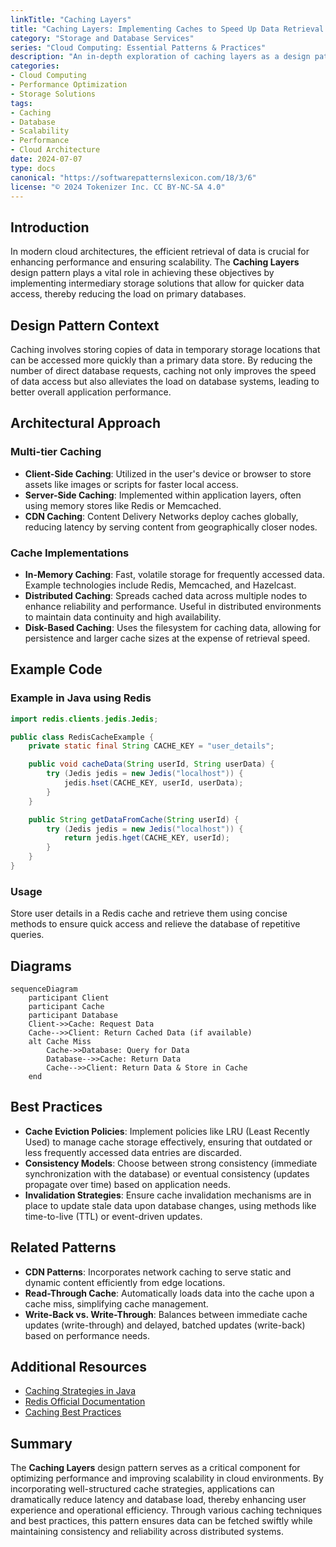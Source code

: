 ```yaml
---
linkTitle: "Caching Layers"
title: "Caching Layers: Implementing Caches to Speed Up Data Retrieval and Reduce Database Load"
category: "Storage and Database Services"
series: "Cloud Computing: Essential Patterns & Practices"
description: "An in-depth exploration of caching layers as a design pattern to enhance performance and scalability in cloud computing by speeding up data retrieval and reducing database load through strategic cache implementations."
categories:
- Cloud Computing
- Performance Optimization
- Storage Solutions
tags:
- Caching
- Database
- Scalability
- Performance
- Cloud Architecture
date: 2024-07-07
type: docs
canonical: "https://softwarepatternslexicon.com/18/3/6"
license: "© 2024 Tokenizer Inc. CC BY-NC-SA 4.0"
---
```


## Introduction

In modern cloud architectures, the efficient retrieval of data is crucial for enhancing performance and ensuring scalability. The **Caching Layers** design pattern plays a vital role in achieving these objectives by implementing intermediary storage solutions that allow for quicker data access, thereby reducing the load on primary databases.

## Design Pattern Context

Caching involves storing copies of data in temporary storage locations that can be accessed more quickly than a primary data store. By reducing the number of direct database requests, caching not only improves the speed of data access but also alleviates the load on database systems, leading to better overall application performance.

## Architectural Approach

### Multi-tier Caching

- **Client-Side Caching**: Utilized in the user's device or browser to store assets like images or scripts for faster local access.
- **Server-Side Caching**: Implemented within application layers, often using memory stores like Redis or Memcached.
- **CDN Caching**: Content Delivery Networks deploy caches globally, reducing latency by serving content from geographically closer nodes.

### Cache Implementations

- **In-Memory Caching**: Fast, volatile storage for frequently accessed data. Example technologies include Redis, Memcached, and Hazelcast.
- **Distributed Caching**: Spreads cached data across multiple nodes to enhance reliability and performance. Useful in distributed environments to maintain data continuity and high availability.
- **Disk-Based Caching**: Uses the filesystem for caching data, allowing for persistence and larger cache sizes at the expense of retrieval speed.

## Example Code

### Example in Java using Redis

```java
import redis.clients.jedis.Jedis;

public class RedisCacheExample {
    private static final String CACHE_KEY = "user_details";

    public void cacheData(String userId, String userData) {
        try (Jedis jedis = new Jedis("localhost")) {
            jedis.hset(CACHE_KEY, userId, userData);
        }
    }

    public String getDataFromCache(String userId) {
        try (Jedis jedis = new Jedis("localhost")) {
            return jedis.hget(CACHE_KEY, userId);
        }
    }
}
```

### Usage

Store user details in a Redis cache and retrieve them using concise methods to ensure quick access and relieve the database of repetitive queries.

## Diagrams

```mermaid
sequenceDiagram
    participant Client
    participant Cache
    participant Database
    Client->>Cache: Request Data
    Cache-->>Client: Return Cached Data (if available)
    alt Cache Miss
        Cache->>Database: Query for Data
        Database-->>Cache: Return Data
        Cache-->>Client: Return Data & Store in Cache
    end
```

## Best Practices

- **Cache Eviction Policies**: Implement policies like LRU (Least Recently Used) to manage cache storage effectively, ensuring that outdated or less frequently accessed data entries are discarded.
- **Consistency Models**: Choose between strong consistency (immediate synchronization with the database) or eventual consistency (updates propagate over time) based on application needs.
- **Invalidation Strategies**: Ensure cache invalidation mechanisms are in place to update stale data upon database changes, using methods like time-to-live (TTL) or event-driven updates.

## Related Patterns

- **CDN Patterns**: Incorporates network caching to serve static and dynamic content efficiently from edge locations.
- **Read-Through Cache**: Automatically loads data into the cache upon a cache miss, simplifying cache management.
- **Write-Back vs. Write-Through**: Balances between immediate cache updates (write-through) and delayed, batched updates (write-back) based on performance needs.

## Additional Resources

- [Caching Strategies in Java](https://www.baeldung.com/java-caching)
- [Redis Official Documentation](https://redis.io/documentation)
- [Caching Best Practices](https://aws.amazon.com/caching/)

## Summary

The **Caching Layers** design pattern serves as a critical component for optimizing performance and improving scalability in cloud environments. By incorporating well-structured cache strategies, applications can dramatically reduce latency and database load, thereby enhancing user experience and operational efficiency. Through various caching techniques and best practices, this pattern ensures data can be fetched swiftly while maintaining consistency and reliability across distributed systems.
